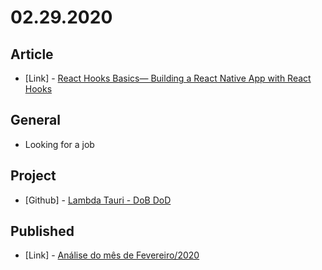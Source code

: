 # 02.29.2020

## Article

- \[Link\] - [React Hooks Basics— Building a React Native App with React Hooks](https://medium.com/crowdbotics/build-a-react-native-app-with-react-hooks-5498e1d5fdf6)

## General

- Looking for a job

## Project

- \[Github\] - [Lambda Tauri - DoB DoD](https://github.com/org-3s2yu/lambda-tauri)

## Published

- \[Link\] - [Análise do mês de Fevereiro/2020](https://nerdcalistenico.com.br/foconocapital/artigos/analise-mensal/analise-do-mes-de-fevereiro-2020/)
